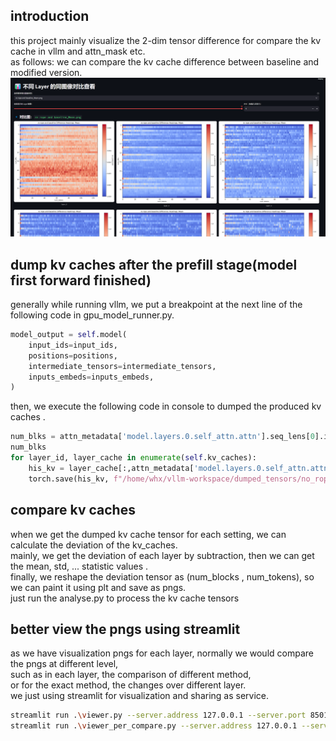 ## introduction
this project mainly visualize the 2-dim tensor difference for compare the kv cache in vllm and attn_mask etc. \
as follows: we can compare the kv cache difference between baseline and modified version.\
![img.png](img.png)
## dump kv caches after the prefill stage(model first forward finished)
generally while running vllm, we put a breakpoint at the next line of the following code in gpu_model_runner.py.
```python
model_output = self.model(
    input_ids=input_ids,
    positions=positions,
    intermediate_tensors=intermediate_tensors,
    inputs_embeds=inputs_embeds,
)
```           
then, we execute the following code in console to dumped the produced kv caches .
```python
num_blks = attn_metadata['model.layers.0.self_attn.attn'].seq_lens[0].item()//128 + 1
num_blks
for layer_id, layer_cache in enumerate(self.kv_caches):
    his_kv = layer_cache[:,attn_metadata['model.layers.0.self_attn.attn'].block_table[0][:num_blks]]
    torch.save(his_kv, f"/home/whx/vllm-workspace/dumped_tensors/no_rope/layer_{layer_id}_kv.pt")
```           

## compare kv caches
when we get the dumped kv cache tensor for each setting, we can calculate the deviation of the kv_caches. \
mainly, we get the deviation of each layer by subtraction, then we can get the mean, std, ... statistic values . \
finally, we reshape the deviation tensor as (num_blocks , num_tokens), so we can paint it using plt and save as pngs. \
just run the analyse.py to process the kv cache tensors

## better view the pngs using streamlit
as we have visualization pngs for each layer, normally we would compare the pngs at different level, \
such as in each layer, the comparison of different method, \
or for the exact method, the changes over different layer. \
we just using streamlit for visualization and sharing as service.
```bash
streamlit run .\viewer.py --server.address 127.0.0.1 --server.port 8501
streamlit run .\viewer_per_compare.py --server.address 127.0.0.1 --server.port 8502
```


